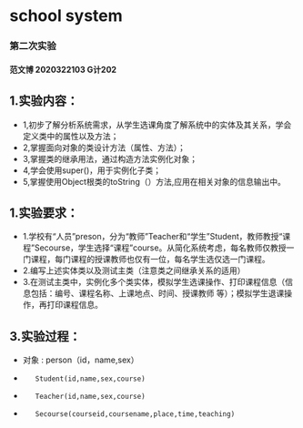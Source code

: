 # school system

### 第二次实验
 #### 范文博 2020322103 G计202
## 1.实验内容：
- 1,初步了解分析系统需求，从学生选课角度了解系统中的实体及其关系，学会定义类中的属性以及方法；
- 2,掌握面向对象的类设计方法（属性、方法）；
- 3,掌握类的继承用法，通过构造方法实例化对象；
- 4,学会使用super()，用于实例化子类；
- 5,掌握使用Object根类的toString（）方法,应用在相关对象的信息输出中。
## 1.实验要求：
- 1.学校有“人员”preson，分为“教师”Teacher和“学生”Student，教师教授“课程”Secourse，学生选择“课程”course。从简化系统考虑，每名教师仅教授一门课程，每门课程的授课教师也仅有一位，每名学生选仅选一门课程。
- 2.编写上述实体类以及测试主类（注意类之间继承关系的适用）
- 3.在测试主类中，实例化多个类实体，模拟学生选课操作、打印课程信息（信息包括：编号、课程名称、上课地点、时间、授课教师 等）；模拟学生退课操作，再打印课程信息。


 ## 3.实验过程：        
- 对象 :  person（id，name,sex）
-        Student(id,name,sex,course)
-        Teacher(id,name,sex,course)
-        Secourse(courseid,coursename,place,time,teaching)
